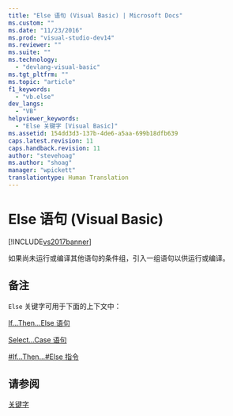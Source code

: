 ```yaml
---
title: "Else 语句 (Visual Basic) | Microsoft Docs"
ms.custom: ""
ms.date: "11/23/2016"
ms.prod: "visual-studio-dev14"
ms.reviewer: ""
ms.suite: ""
ms.technology: 
  - "devlang-visual-basic"
ms.tgt_pltfrm: ""
ms.topic: "article"
f1_keywords: 
  - "vb.else"
dev_langs: 
  - "VB"
helpviewer_keywords: 
  - "Else 关键字 [Visual Basic]"
ms.assetid: 154dd3d3-137b-4de6-a5aa-699b18dfb639
caps.latest.revision: 11
caps.handback.revision: 11
author: "stevehoag"
ms.author: "shoag"
manager: "wpickett"
translationtype: Human Translation
---
```

# Else 语句 (Visual Basic)
[!INCLUDE[vs2017banner](../../../csharp/includes/vs2017banner.md)]

如果尚未运行或编译其他语句的条件组，引入一组语句以供运行或编译。  
  
## 备注  
 `Else` 关键字可用于下面的上下文中：  
  
 [If...Then...Else 语句](../../../visual-basic/language-reference/statements/if-then-else-statement.md)  
  
 [Select...Case 语句](../../../visual-basic/language-reference/statements/select-case-statement.md)  
  
 [\#If...Then...\#Else 指令](../../../visual-basic/language-reference/directives/if-then-else-directives.md)  
  
## 请参阅  
 [关键字](../../../visual-basic/language-reference/keywords/index.md)